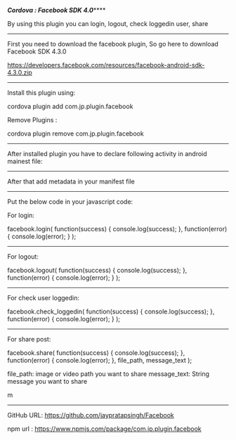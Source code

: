 *************Cordova : Facebook SDK 4.0*****************


By using this plugin you can login, logout, check loggedin user, share 



------------------------------------------------------------------------------------------

First you need to download the facebook plugin, So go here to download Facebook SDK 4.3.0 

https://developers.facebook.com/resources/facebook-android-sdk-4.3.0.zip

-----------------------------------------------------------------------------------------



Install this plugin using:

cordova plugin add com.jp.plugin.facebook



Remove Plugins :

cordova plugin remove com.jp.plugin.facebook


----------------------------------------------------------------------------------------------

After installed plugin you have to declare following activity in android mainest file:

<activity android:name="com.jp.plugin.facebook.Facebook_Functions"
            android:theme="@android:style/Theme.Translucent.NoTitleBar" />

<activity android:configChanges="keyboard|keyboardHidden|screenLayout|screenSize|orientation"
            android:label="@string/app_name" android:name="com.facebook.FacebookActivity"
            android:theme="@android:style/Theme.Translucent.NoTitleBar" />


----------------------------------------------------------------------------------------------

After that add metadata in your manifest file

<meta-data android:name="com.facebook.sdk.ApplicationId" android:value="@string/facebook_app_id" />


----------------------------------------------------------------------------------------------


Put the below code in your javascript code: 


For login:


facebook.login(
	function(success)
	{
            console.log(success);
        }, 
	function(error)
	{
            console.log(error);
        }
    );


------------------------------------------------------------------------------------------------


For logout:


facebook.logout(
	function(success)
	{
            console.log(success);
        }, 
	function(error)
	{
            console.log(error);
        }
    );


------------------------------------------------------------------------------------------------


For check user loggedin:


facebook.check_loggedin(
	function(success)
	{
            console.log(success);
        }, 
	function(error)
	{
            console.log(error);
        }
    );


------------------------------------------------------------------------------------------------


For share post:

facebook.share(
	function(success)
	{
            console.log(success);
        }, 
	function(error)
	{
            console.log(error);
        },
	file_path, message_text
    );

file_path: image or video path you want to share
message_text: String message you want to share

m


------------------------------------------------------------------------------------------------



GitHub URL:   https://github.com/jaypratapsingh/Facebook

npm url :     https://www.npmjs.com/package/com.jp.plugin.facebook
